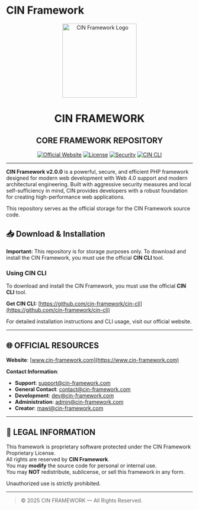 # **CIN Framework**

<div align="center">
  <img src="https://cin-framework.github.io/.github/assets/img/CIN.svg" alt="CIN Framework Logo" width="200" height="200">
</div>

<h1 align="center">CIN FRAMEWORK</h1>
<h2 align="center">CORE FRAMEWORK REPOSITORY</h2>

<div align="center">

[![Official Website](https://img.shields.io/badge/Official_Website-www.cin--framework.com-dc2626?style=for-the-badge)](https://www.cin-framework.com)
[![License](https://img.shields.io/badge/License-Proprietary-red?style=for-the-badge)](LICENSE)
[![Security](https://img.shields.io/badge/Security-View_Policy-orange?style=for-the-badge)](SECURITY.md)
[![CIN CLI](https://img.shields.io/badge/CIN_CLI-Download-blue?style=for-the-badge)](https://github.com/cin-framework/cin-cli)

</div>

---

**CIN Framework v2.0.0** is a powerful, secure, and efficient PHP framework designed for modern web development with Web 4.0 support and modern architectural engineering. Built with aggressive security measures and local self-sufficiency in mind, CIN provides developers with a robust foundation for creating high-performance web applications.

This repository serves as the official storage for the CIN Framework source code.

## 📥 Download & Installation

**Important:** This repository is for storage purposes only. To download and install the CIN Framework, you must use the official **CIN CLI** tool.

### Using CIN CLI

To download and install the CIN Framework, you must use the official **CIN CLI** tool.

**Get CIN CLI:** [https://github.com/cin-framework/cin-cli](https://github.com/cin-framework/cin-cli)

For detailed installation instructions and CLI usage, visit our official website.

---

## 🌐 OFFICIAL RESOURCES

**Website**: [www.cin-framework.com](https://www.cin-framework.com)

**Contact Information**:
- **Support**: support@cin-framework.com
- **General Contact**: contact@cin-framework.com
- **Development**: dev@cin-framework.com
- **Administration**: admin@cin-framework.com
- **Creator**: mawi@cin-framework.com

---

## 📜 LEGAL INFORMATION

This framework is proprietary software protected under the CIN Framework Proprietary License.  
All rights are reserved by **CIN Framework**.  
You may **modify** the source code for personal or internal use.  
You may **NOT** redistribute, sublicense, or sell this framework in any form.

Unauthorized use is strictly prohibited.

---

> © 2025 CIN FRAMEWORK — All Rights Reserved.
